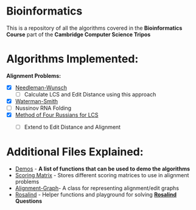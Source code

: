 # Bioinformatics

This is a repository of all the algorithms covered in the **Bioinformatics Course** part of the **Cambridge Computer Science Tripos**

# Algorithms Implemented:

**Alignment Problems:**
- [x] [Needleman-Wunsch](algorithms/needleman_wunsch.py)
  - [ ] Calculate LCS and Edit Distance using this approach
- [x] [Waterman-Smith](algorithms/waterman_smith.py)
- [ ] Nussinov RNA Folding
- [x] [Method of Four Russians for LCS](algorithms/four_russians_binary_encoding.py)
  - [ ] Extend to Edit Distance and Alignment


# Additional Files Explained:
- [Demos](demos.py) - **A list of functions that can be used to demo the algorithms**
- [Scoring Matrix](algorithms/scoring_matrices.py) - Stores different scoring matrices to use in alignment problems
- [Alignment-Graph](algorithms/alignment_graph.py)- A class for representing alignment/edit graphs
- [Rosalind](algorithms/rosalind.py) - Helper functions and playground for solving **[Rosalind](http://rosalind.info/problems/list-view/?location=bioinformatics-textbook-track) Questions**